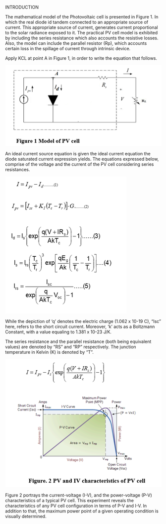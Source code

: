 INTRODUCTION

The mathematical model of the Photovoltaic cell is presented in Figure 1. In which the real diode id tandem connected to an appropriate source of current. This appropriate source of current, generates current proportional to the solar radiance exposed to it. The practical PV cell model is exhibited by including the series resistance which also accounts the resistive losses. Also, the model can include the parallel resistor (Rp), which accounts certain loss in the spillage of current through intrinsic device.

Apply KCL at point A in Figure 1, in order to write the equation that follows.

![ ](./images/theory_formulae_1.png)

An ideal current source equation is given the ideal current equation the diode saturated current expression yields. The equations expressed below, comprise of the voltage and the current of the PV cell considering series resistances.

![ ](./images/theory_formulae_2.png)

While the depiction of ‘q’ denotes the electric charge (1.062 x 10-19 C), “Isc” here, refers to the short circuit current. Moreover, ‘k’ acts as a Boltzmann Constant, with a value equaling to 1.381 x 10-23 J/K.

The series resistance and the parallel resistance (both being equivalent values) are denoted by “RS” and “RP” respectively. The junction temperature in Kelvin (K) is denoted by “T”.

![ ](./images/theory_formulae_3.png)

Figure 2 portrays the current-voltage (I-V), and the power-voltage (P-V) characteristics of a typical PV cell. This experiment reveals the characteristics of any PV cell configuration in terms of P-V and I-V. In addition to that, the maximum power point of a given operating condition is visually determined.
